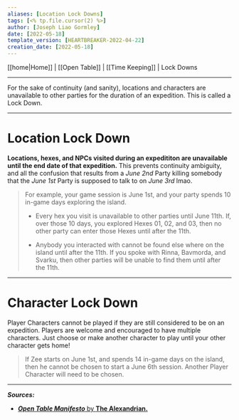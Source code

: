 ```yaml
---
aliases: [Location Lock Downs]
tags: [<% tp.file.cursor(2) %>]
author: [Joseph Liao Gormley]
date: [2022-05-18]
template_version: [HEARTBREAKER-2022-04-22]
creation_date: [2022-05-18]
---
```

[[home|Home]] | [[Open Table]] | [[Time Keeping]] | Lock Downs
___
For the sake of continuity (and sanity), locations and characters are unavailable to other parties for the duration of an expedition. This is called a Lock Down.
___
# Location Lock Down
**Locations, hexes, and NPCs visited during an expedititon are unavailable until the end date of that expedition.** This prevents continuity ambiguity, and all the confusion that results from a *June 2nd* Party killing somebody that the *June 1st* Party is supposed to talk to on *June 3rd* lmao.

> For example, your game session is June 1st, and your party spends 10 in-game days exploring the island.
> 
> - Every hex you visit is unavailable to other parties until June 11th. If, over those 10 days, you explored Hexes 01, 02, and 03, then no other party can enter those Hexes until after the 11th.
> 
> - Anybody you interacted with cannot be found else where on the island until after the 11th. If you spoke with Rinna, Bavmorda, and Svarku, then other parties will be unable to find them until after the 11th.

___
# Character Lock Down
Player Characters cannot be played if they are still considered to be on an expedition. Players are welcome and encouraged to have multiple characters. Just choose or make another character to play until your other character gets home!

> If Zee starts on June 1st, and spends 14 in-game days on the island, then he cannot be chosen to start a June 6th session. Another Player Character will need to be chosen.



___
***Sources:***
- [***Open Table Manifesto*** by **The Alexandrian.**](https://thealexandrian.net/?p=38643)

<!--*References:*
*Source:* -->
<!-- Sources, read more, links, etc. -->
<!-- *Source: Entry by [[Mike Maxin]].* -->
<!-- Leave an empty line at the end, otherwise Exporter complains. -->
